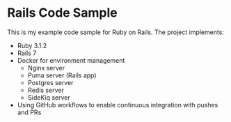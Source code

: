 # Rails Code Sample
This is my example code sample for Ruby on Rails.
The project implements:
- Ruby 3.1.2
- Rails 7
- Docker for environment management
	- Nginx server
	- Puma server (Rails app)
	- Postgres server
	- Redis server
	- SideKiq server
- Using GitHub workflows to enable continuous integration with pushes and PRs


